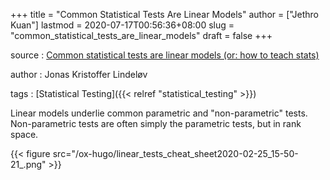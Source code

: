 +++
title = "Common Statistical Tests Are Linear Models"
author = ["Jethro Kuan"]
lastmod = 2020-07-17T00:56:36+08:00
slug = "common_statistical_tests_are_linear_models"
draft = false
+++

source
: [Common statistical tests are linear models (or: how to
teach stats)](https://lindeloev.github.io/tests-as-linear/)

author
: Jonas Kristoffer Lindeløv

tags
: [Statistical Testing]({{< relref "statistical_testing" >}})

Linear models underlie common parametric and "non-parametric" tests.
Non-parametric tests are often simply the parametric tests, but in
rank space.

{{< figure src="/ox-hugo/linear_tests_cheat_sheet2020-02-25_15-50-21_.png" >}}
